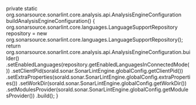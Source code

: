 private static org.sonarsource.sonarlint.core.analysis.api.AnalysisEngineConfiguration buildAnalysisEngineConfiguration() {
    org.sonarsource.sonarlint.core.languages.LanguageSupportRepository repository = new org.sonarsource.sonarlint.core.languages.LanguageSupportRepository();
return org.sonarsource.sonarlint.core.analysis.api.AnalysisEngineConfiguration.builder()
.setEnabledLanguages(repository.getEnabledLanguagesInConnectedMode())
.setClientPid(sorald.sonar.SonarLintEngine.globalConfig.getClientPid())
.setExtraProperties(sorald.sonar.SonarLintEngine.globalConfig.extraProperties())
.setWorkDir(sorald.sonar.SonarLintEngine.globalConfig.getWorkDir())
.setModulesProvider(sorald.sonar.SonarLintEngine.globalConfig.getModulesProvider())
.build();
}